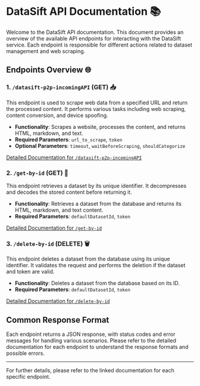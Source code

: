 # DataSift API Documentation 📚

Welcome to the DataSift API documentation. This document provides an overview of the available API endpoints for interacting with the DataSift service. Each endpoint is responsible for different actions related to dataset management and web scraping.

## Endpoints Overview 🌐

### 1. `/datasift-p2p-incomingAPI` (GET) 📥

This endpoint is used to scrape web data from a specified URL and return the processed content. It performs various tasks including web scraping, content conversion, and device spoofing. 

- **Functionality**: Scrapes a website, processes the content, and returns HTML, markdown, and text.
- **Required Parameters**: `url_to_scrape`, `token`
- **Optional Parameters**: `timeout`, `waitBeforeScraping`, `shouldCategorize`

[Detailed Documentation for `/datasift-p2p-incomingAPI`](./documentation/datasift-p2p-incomingAPI.md)

### 2. `/get-by-id` (GET) 📜

This endpoint retrieves a dataset by its unique identifier. It decompresses and decodes the stored content before returning it.

- **Functionality**: Retrieves a dataset from the database and returns its HTML, markdown, and text content.
- **Required Parameters**: `defaultDatasetId`, `token`

[Detailed Documentation for `/get-by-id`](./documentation/get-by-id.md)

### 3. `/delete-by-id` (DELETE) 🗑️

This endpoint deletes a dataset from the database using its unique identifier. It validates the request and performs the deletion if the dataset and token are valid.

- **Functionality**: Deletes a dataset from the database based on its ID.
- **Required Parameters**: `defaultDatasetId`, `token`

[Detailed Documentation for `/delete-by-id`](./documentation/delete-by-id.md)

## Common Response Format

Each endpoint returns a JSON response, with status codes and error messages for handling various scenarios. Please refer to the detailed documentation for each endpoint to understand the response formats and possible errors.

---

For further details, please refer to the linked documentation for each specific endpoint.
